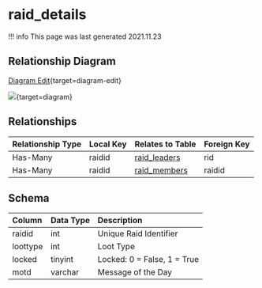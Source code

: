 # raid_details

!!! info
	This page was last generated 2021.11.23

## Relationship Diagram

[Diagram Edit](https://mermaid.live/edit#eyJjb2RlIjoiZXJEaWFncmFtXG4gICAgcmFpZF9kZXRhaWxzIHtcbiAgICAgICAgaW50IHJhaWRpZFxuICAgIH1cbiAgICByYWlkX2xlYWRlcnMge1xuICAgICAgICBpbnR1bnNpZ25lZCByaWRcbiAgICB9XG4gICAgcmFpZF9tZW1iZXJzIHtcbiAgICAgICAgaW50IHJhaWRpZFxuICAgIH1cbiAgICByYWlkX2RldGFpbHMgfHwtLW97IHJhaWRfbGVhZGVycyA6IEhhcy1NYW55XG4gICAgcmFpZF9kZXRhaWxzIHx8LS1veyByYWlkX21lbWJlcnMgOiBIYXMtTWFueVxuXG4iLCJtZXJtYWlkIjp7InRoZW1lIjoiZGVmYXVsdCJ9LCJ1cGRhdGVFZGl0b3IiOnRydWUsImF1dG9TeW5jIjp0cnVlLCJ1cGRhdGVEaWFncmFtIjp0cnVlfQ==){target=diagram-edit}

[![](https://mermaid.ink/img/eyJjb2RlIjoiZXJEaWFncmFtXG4gICAgcmFpZF9kZXRhaWxzIHtcbiAgICAgICAgaW50IHJhaWRpZFxuICAgIH1cbiAgICByYWlkX2xlYWRlcnMge1xuICAgICAgICBpbnR1bnNpZ25lZCByaWRcbiAgICB9XG4gICAgcmFpZF9tZW1iZXJzIHtcbiAgICAgICAgaW50IHJhaWRpZFxuICAgIH1cbiAgICByYWlkX2RldGFpbHMgfHwtLW97IHJhaWRfbGVhZGVycyA6IEhhcy1NYW55XG4gICAgcmFpZF9kZXRhaWxzIHx8LS1veyByYWlkX21lbWJlcnMgOiBIYXMtTWFueVxuXG4iLCJtZXJtYWlkIjp7InRoZW1lIjoiZGVmYXVsdCJ9LCJ1cGRhdGVFZGl0b3IiOnRydWUsImF1dG9TeW5jIjp0cnVlLCJ1cGRhdGVEaWFncmFtIjp0cnVlfQ==)](https://mermaid.ink/img/eyJjb2RlIjoiZXJEaWFncmFtXG4gICAgcmFpZF9kZXRhaWxzIHtcbiAgICAgICAgaW50IHJhaWRpZFxuICAgIH1cbiAgICByYWlkX2xlYWRlcnMge1xuICAgICAgICBpbnR1bnNpZ25lZCByaWRcbiAgICB9XG4gICAgcmFpZF9tZW1iZXJzIHtcbiAgICAgICAgaW50IHJhaWRpZFxuICAgIH1cbiAgICByYWlkX2RldGFpbHMgfHwtLW97IHJhaWRfbGVhZGVycyA6IEhhcy1NYW55XG4gICAgcmFpZF9kZXRhaWxzIHx8LS1veyByYWlkX21lbWJlcnMgOiBIYXMtTWFueVxuXG4iLCJtZXJtYWlkIjp7InRoZW1lIjoiZGVmYXVsdCJ9LCJ1cGRhdGVFZGl0b3IiOnRydWUsImF1dG9TeW5jIjp0cnVlLCJ1cGRhdGVEaWFncmFtIjp0cnVlfQ==){target=diagram}

## Relationships

| Relationship Type | Local Key | Relates to Table | Foreign Key |
| :--- | :--- | :--- | :--- |
| Has-Many | raidid | [raid_leaders](../../schema/raids/raid_leaders.md) | rid |
| Has-Many | raidid | [raid_members](../../schema/raids/raid_members.md) | raidid |


## Schema

| Column | Data Type | Description |
| :--- | :--- | :--- |
| raidid | int | Unique Raid Identifier |
| loottype | int | Loot Type |
| locked | tinyint | Locked: 0 = False, 1 = True |
| motd | varchar | Message of the Day |

